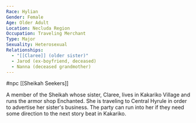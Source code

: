 ```yaml
---
Race: Hylian
Gender: Female
Age: Older Adult
Location: Necluda Region
Occupation: Traveling Merchant
Type: Major
Sexuality: Heterosexual
Relationships:
  - "[[Claree]] (older sister)"
  - Jarod (ex-boyfriend, deceased)
  - Nanna (deceased grandmother)
---
```

#npc [[Sheikah Seekers]]

A member of the Sheikah whose sister, Claree, lives in Kakariko Village and runs the armor shop Enchanted. She is traveling to Central Hyrule in order to advertise her sister's business. The party can run into her if they need some direction to the next story beat in Kakariko.
